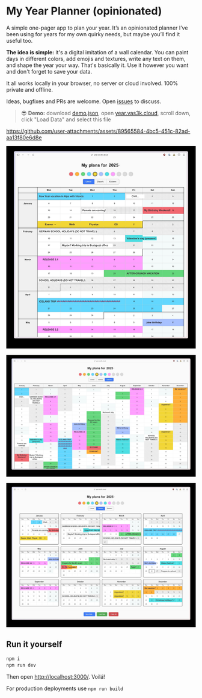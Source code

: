 # My Year Planner (opinionated)

A simple one-pager app to plan your year. It’s an opinionated planner I’ve been using for years for my own quirky needs, but maybe you’ll find it useful too.

**The idea is simple:** it's a digital imitation of a wall calendar. You can paint days in different colors, add emojis and textures, write any text on them, and shape the year your way. That's basically it. Use it however you want and don't forget to save your data.

It all works locally in your browser, no server or cloud involved. 100% private and offline.

Ideas, bugfixes and PRs are welcome. Open [issues](https://github.com/vas3k/year.vas3k.cloud/issues) to discuss.

> 😎 **Demo:** download [demo.json](./examples/demo.json), open [year.vas3k.cloud](https://year.vas3k.cloud), scroll down, click "Load Data" and select this file

<https://github.com/user-attachments/assets/89565584-4bc5-451c-82ad-aa13f80e6d8e>

![](./docs/screen1.jpeg)

![](./docs/screen2.jpeg)

![](./docs/screen3.jpeg)

## Run it yourself

```bash
npm i
npm run dev
```

Then open <http://localhost:3000/>. Voilá!

For production deployments use `npm run build`
